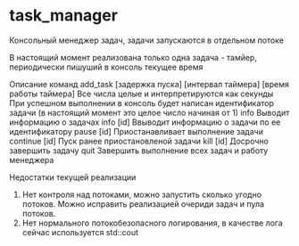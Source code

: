 # task_manager
Консольный менеджер задач, задачи запускаются в отдельном потоке

В настоящий момент реализована только одна задача - тамйер, периодически пишуший в консоль текущее время

Описание команд
add_task [задержка пуска] [интервал таймера] [время работы таймера]
  Все числа целые и интерпретируются как секунды
  При успешном выполнении в консоль будет написан идентификатор задачи (в настоящий момент это целое число начиная от 1)
info
  Выводит информацию о задачах
info [id]
  Ввыводит информацию о задачи по ее идентификатору
pause [id]
  Приостанавливает выполнение задачи
continue [id]
  Пуск ранее приостановленой задачи
kill [id]
  Досрочно завершить задачу
quit
  Завершить выполнение всех задач и работу менеджера

Недостатки текущей реализации
1. Нет контроля над потоками, можно запустить сколько угодно потоков.
  Можно исправить реализацией очериди задач и пула потоков.
2. Нет нормального потокобезопасного логирования, в качестве лога сейчас используется std::cout
